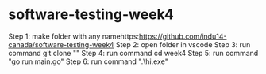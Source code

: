 ﻿# software-testing-week4
Step 1: make folder with any namehttps:https://github.com/indu14-canada/software-testing-week4 
Step 2: open folder in vscode
Step 3: run command git clone ""
Step 4: run command cd week4
Step 5: run command "go run main.go"
Step 6: run command ".\hi.exe"
